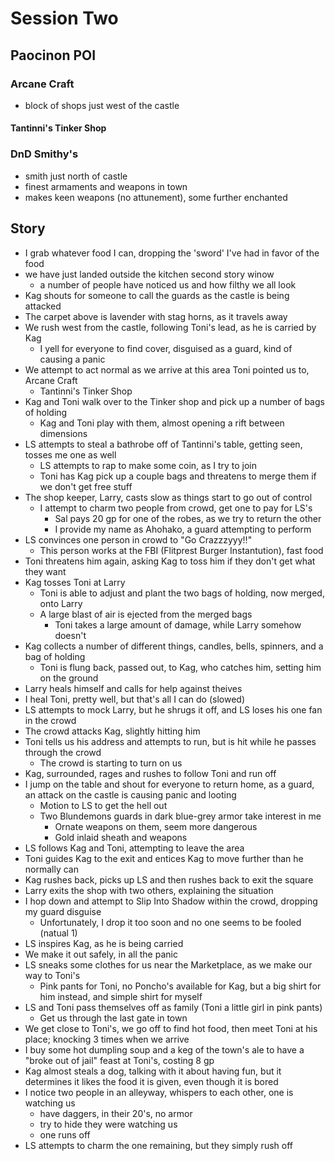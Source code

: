 # Session Two


## Paocinon POI

### Arcane Craft

- block of shops just west of the castle


#### Tantinni's Tinker Shop


### DnD Smithy's

- smith just north of castle
- finest armaments and weapons in town
- makes keen weapons (no attunement), some further enchanted


## Story

- I grab whatever food I can, dropping the 'sword' I've had in favor of the food
- we have just landed outside the kitchen second story winow
    - a number of people have noticed us and how filthy we all look
- Kag shouts for someone to call the guards as the castle is being attacked
- The carpet above is lavender with stag horns, as it travels away
- We rush west from the castle, following Toni's lead, as he is carried by Kag
    - I yell for everyone to find cover, disguised as a guard, kind of causing a panic
- We attempt to act normal as we arrive at this area Toni pointed us to, Arcane Craft
    - Tantinni's Tinker Shop
- Kag and Toni walk over to the Tinker shop and pick up a number of bags of holding
    - Kag and Toni play with them, almost opening a rift between dimensions
- LS attempts to steal a bathrobe off of Tantinni's table, getting seen, tosses me one as well
    - LS attempts to rap to make some coin, as I try to join
    - Toni has Kag pick up a couple bags and threatens to merge them if we don't get free stuff
- The shop keeper, Larry, casts slow as things start to go out of control
    - I attempt to charm two people from crowd, get one to pay for LS's 
        - Sal pays 20 gp for one of the robes, as we try to return the other
        - I provide my name as Ahohako, a guard attempting to perform
- LS convinces one person in crowd to "Go Crazzzyyy!!"
    - This person works at the FBI (Flitprest Burger Instantution), fast food
- Toni threatens him again, asking Kag to toss him if they don't get what they want
- Kag tosses Toni at Larry
    - Toni is able to adjust and plant the two bags of holding, now merged, onto Larry
    - A large blast of air is ejected from the merged bags
        - Toni takes a large amount of damage, while Larry somehow doesn't
- Kag collects a number of different things, candles, bells, spinners, and a bag of holding
    - Toni is flung back, passed out, to Kag, who catches him, setting him on the ground
- Larry heals himself and calls for help against theives
- I heal Toni, pretty well, but that's all I can do (slowed)
- LS attempts to mock Larry, but he shrugs it off, and LS loses his one fan in the crowd
- The crowd attacks Kag, slightly hitting him
- Toni tells us his address and attempts to run, but is hit while he passes through the crowd
    - The crowd is starting to turn on us
- Kag, surrounded, rages and rushes to follow Toni and run off
- I jump on the table and shout for everyone to return home, as a guard, an attack on the castle is causing panic and looting
    - Motion to LS to get the hell out
    - Two Blundemons guards in dark blue-grey armor take interest in me
        - Ornate weapons on them, seem more dangerous
        - Gold inlaid sheath and weapons
- LS follows Kag and Toni, attempting to leave the area
- Toni guides Kag to the exit and entices Kag to move further than he normally can
- Kag rushes back, picks up LS and then rushes back to exit the square
- Larry exits the shop with two others, explaining the situation
- I hop down and attempt to Slip Into Shadow within the crowd, dropping my guard disguise
    - Unfortunately, I drop it too soon and no one seems to be fooled (natual 1)
- LS inspires Kag, as he is being carried
- We make it out safely, in all the panic
- LS sneaks some clothes for us near the Marketplace, as we make our way to Toni's
    - Pink pants for Toni, no Poncho's available for Kag, but a big shirt for him instead, and simple shirt for myself
- LS and Toni pass themselves off as family (Toni a little girl in pink pants)
    - Get us through the last gate in town
- We get close to Toni's, we go off to find hot food, then meet Toni at his place; knocking 3 times when we arrive
- I buy some hot dumpling soup and a keg of the town's ale to have a "broke out of jail" feast at Toni's, costing 8 gp
- Kag almost steals a dog, talking with it about having fun, but it determines it likes the food it is given, even though it is bored
- I notice two people in an alleyway, whispers to each other, one is watching us
    - have daggers, in their 20's, no armor
    - try to hide they were watching us
    - one runs off
- LS attempts to charm the one remaining, but they simply rush off
